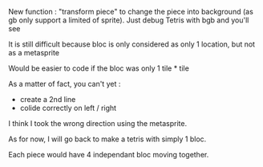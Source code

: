 New function : "transform piece" to change the piece into background (as gb only support a limited of sprite). Just debug Tetris with bgb and you'll see

It is still difficult because bloc is only considered as only 1 location, but not as a metasprite

Would be easier to code if the bloc was only 1 tile * tile

As a matter of fact, you can't yet :

- create a 2nd line
- colide correctly on left / right



I think I took the wrong direction using the metasprite.

As for now, I will go back to make a tetris with simply 1 bloc.


Each piece would have 4 independant bloc moving together.
